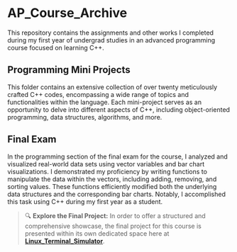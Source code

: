 # AP_Course_Archive
This repository contains the assignments and other works I completed during my first year of undergrad studies in an advanced programming course focused on learning C++.

## Programming Mini Projects
This folder contains an extensive collection of over twenty meticulously crafted C++ codes, encompassing a wide range of topics and functionalities within the language. Each mini-project serves as an opportunity to delve into different aspects of C++, including object-oriented programming, data structures, algorithms, and more.

## Final Exam
In the programming section of the final exam for the course, I analyzed and visualized real-world data sets using vector variables and bar chart visualizations. I demonstrated my proficiency by writing functions to manipulate the data within the vectors, including adding, removing, and sorting values. These functions efficiently modified both the underlying data structures and the corresponding bar charts. Notably, I accomplished this task using C++ during my first year as a student.

> 🔍 **Explore the Final Project:** In order to offer a structured and comprehensive showcase, the final project for this course is presented within its own dedicated space here at **[Linux_Terminal_Simulator](https://github.com/MelvinMo/Linux_Terminal_Simulator)**.

